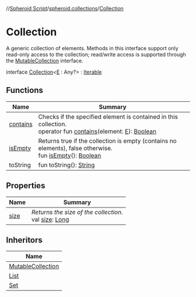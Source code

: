 //[Spheroid Script](../../index.md)/[spheroid.collections](../index.md)/[Collection](index.md)



# Collection  
 A generic collection of elements. Methods in this interface support only read-only access to the collection; read/write access is supported through the [MutableCollection](../-mutable-collection/index.md) interface.  
  
interface [Collection](index.md)<[E](index.md) : Any?>  : [Iterable](../-iterable/index.md)   


## Functions  
  
|  Name|  Summary| 
|---|---|
| [contains](contains.md)| Checks if the specified element is contained in this collection.  <br>operator fun [contains](contains.md)(element: [E](index.md)): [Boolean](../../spheroid/-boolean/index.md)  <br>
| [isEmpty](is-empty.md)| Returns true if the collection is empty (contains no elements), false otherwise.  <br>fun [isEmpty](is-empty.md)(): [Boolean](../../spheroid/-boolean/index.md)  <br>
| toString| fun toString(): [String](../../spheroid/-string/index.md)  <br>


## Properties  
  
|  Name|  Summary| 
|---|---|
| [size](index.md#spheroid.collections/Collection/size/#/PointingToDeclaration/)|  *Returns the size of the collection.*<br>val [size](index.md#spheroid.collections/Collection/size/#/PointingToDeclaration/): [Long](../../spheroid/-long/index.md)   <br>


## Inheritors  
  
|  Name| 
|---|
| [MutableCollection](../-mutable-collection/index.md)
| [List](../-list/index.md)
| [Set](../-set/index.md)

